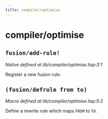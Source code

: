 ```yaml
---
title: compiler/optimise
---
```

# compiler/optimise
## `fusion/add-rule!`
*Native defined at lib/compiler/optimise.lisp:3:1*

Register a new fusion rule.

## `(fusion/defrule from to)`
*Macro defined at lib/compiler/optimise.lisp:5:2*

Define a rewrite rule which maps `FROM` to `TO`.

